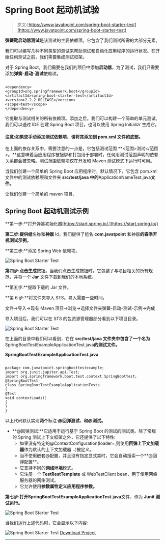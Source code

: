 # Spring Boot 起动机试验

> 原文:[https://www.javatpoint.com/spring-boot-starter-test](https://www.javatpoint.com/spring-boot-starter-test)

**弹簧靴启动器测试**是该测试的主要依赖项。它包含了我们测试所需的大部分元素。

我们可以编写几种不同类型的测试来帮助测试和自动化应用程序的运行状况。在开始任何测试之前，我们需要集成测试框架。

对于 Spring Boot，我们需要在我们的项目中添加**启动器**，为了测试，我们只需要添加**弹簧-启动-测试**依赖项。

```

<dependency>
<groupId>org.springframework.boot</groupId>
<artifactId>spring-boot-starter-test</artifactId>
<version>2.2.2.RELEASE</version>
<scope>test</scope>
</dependency>

```

它提取与测试相关的所有依赖项。添加之后，我们可以构建一个简单的单元测试。我们可以通过 IDE 创建 Spring Boot 项目，也可以使用 Spring Initializr 生成它。

#### 注意:如果您手动添加测试依赖项，请将其添加到 pom.xml 文件的底部。

在上面的依存关系中，需要注意的一点是，它包括测试范围 **<范围>测试</范围>。**这意味着当应用程序被捆绑和打包用于部署时，任何用测试范围声明的依赖关系都会被忽略。测试范围依赖项仅在开发和 Maven 测试模式下运行时可用。

当我们创建一个简单的 Spring Boot 应用程序时，默认情况下，它包含 pom.xml 文件中的测试依赖项和文件夹 **src/test/java 中的**ApplicationNameTest.java**文件。**

让我们创建一个简单的 maven 项目。

## Spring Boot 起动机测试示例

**第一步:**打开弹簧初始化器[https://start.spring.io/.](https://start.spring.io/)

**第二步:**提供**组**名称和**神器** Id。我们提供了组名 **com.javatpoint** 和神器**的春季开机测试示例。**

**第三步:**添加 Spring Web 依赖项。

![Spring Boot Starter Test](../Images/281bf9637a2f4a1c158e1b91ac110c21.png)

**第四步:**点击**生成**按钮。当我们点击生成按钮时，它包装了与项目相关的所有规范，并将一个 **Jar** 文件下载到我们的本地系统。

**第五步:**提取下载的 Jar 文件。

**第 6 步:**将文件夹导入 STS。导入需要一些时间。

文件->导入->现有 Maven 项目->浏览->选择文件夹弹簧-启动-测试-示例->完成

导入项目后，我们可以在 STS 的包资源管理器部分看到以下项目目录。

![Spring Boot Starter Test](../Images/978033ebb1b114882b84debc56f2228c.png)

在上面的目录中我们可以看到，它在 **src/test/java 文件夹中包含了一个名为**SpringBootTestExampleApplicationTest.java**的测试文件。**

**SpringBootTestExampleApplicationTest.java**

```

package com.javatpoint.springboottestexample;
import org.junit.jupiter.api.Test;
import org.springframework.boot.test.context.SpringBootTest;
@SpringBootTest
class SpringBootTestExampleApplicationTests 
{
@Test
void contextLoads() 
{
}
}

```

以上代码默认实现**两个**标注:**@回弹测试、**和**@测试。**

*   **@回弹测试:**它适用于运行基于 Spring Boot 的测试的测试类。除了常规的 Spring 测试上下文框架之外，它还提供了以下特性:
    *   如果没有特定的@ContextConfiguration(loader=,则使用**回弹上下文加载器**作为默认的上下文加载器...)被定义。
    *   当不使用嵌套@配置，并且没有指定显式类时，它会自动搜索一个**@回弹配置**。
    *   它支持不同的**网络环境**模式。
    *   它注册一个 **TestRestTemplate** 或 WebTestClient bean，用于使用网络服务器的网络测试。
    *   它允许使用**参数属性定义应用程序参数。**

**第七步:**打开**SpringBootTestExampleApplicationTest.java**文件，作为 **Junit 测试运行。**

![Spring Boot Starter Test](../Images/f8c33803ae6c0876a964feccfc73cc78.png)

当我们运行上述代码时，它会显示以下内容:

![Spring Boot Starter Test](../Images/06f097d506563d6c3d90fb476ea81510.png)
[Download Project](https://static.javatpoint.com/springboot/download/spring-boot-test-example.zip)

* * *